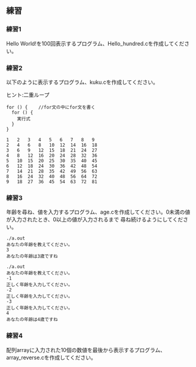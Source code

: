 ## 練習

### 練習1
Hello World!を100回表示するプログラム、Hello_hundred.cを作成してください。

### 練習2
以下のように表示するプログラム、kuku.cを作成してください。

ヒント:二重ループ
```
for () {    //for文の中にfor文を書く
  for () {
    実行式
  }
}
```
```
1	2	3	4	5	6	7	8	9	
2	4	6	8	10	12	14	16	18	
3	6	9	12	15	18	21	24	27	
4	8	12	16	20	24	28	32	36	
5	10	15	20	25	30	35	40	45	
6	12	18	24	30	36	42	48	54	
7	14	21	28	35	42	49	56	63	
8	16	24	32	40	48	56	64	72	
9	18	27	36	45	54	63	72	81
```

### 練習3
年齢を尋ね、値を入力するプログラム、age.cを作成してください。0未満の値が入力されたとき、0以上の値が入力されるまで
尋ね続けるようにしてください。
```
./a.out
あなたの年齢を教えてください。
3
あなたの年齢は3歳ですね
```

```
./a.out
あなたの年齢を教えてください。
-1
正しく年齢を入力してください。
-2
正しく年齢を入力してください。
-3
正しく年齢を入力してください。
4
あなたの年齢は4歳ですね
```

### 練習4
配列arrayに入力された10個の数値を最後から表示するプログラム、array_reverse.cを作成してください。
